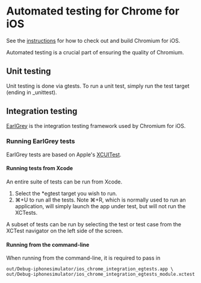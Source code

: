 # Automated testing for Chrome for iOS

See the [instructions] for how to check out and build Chromium for iOS.

Automated testing is a crucial part of ensuring the quality of Chromium.

## Unit testing

Unit testing is done via gtests. To run a unit test, simply run the test
target (ending in _unittest).

## Integration testing

[EarlGrey] is the integration testing framework used by Chromium for iOS.

### Running EarlGrey tests

EarlGrey tests are based on Apple's [XCUITest].

#### Running tests from Xcode

An entire suite of tests can be run from Xcode.
1. Select the *egtest target you wish to run.
2. ⌘+U to run all the tests. Note ⌘+R, which is normally used to run an
application, will simply launch the app under test, but will not run the
XCTests.

A subset of tests can be run by selecting the test or test case from the
XCTest navigator on the left side of the screen.

#### Running from the command-line

When running from the command-line, it is required to pass in
```./out/Debug-iphonesimulator/iossim -d "iPad Retina" -s 8.1 \
out/Debug-iphonesimulator/ios_chrome_integration_egtests.app \
out/Debug-iphonesimulator/ios_chrome_integration_egtests_module.xctest
```


[EarlGrey]: https://github.com/google/EarlGrey
[instructions]: ./build_instructions.md
[XCUITest]: https://developer.apple.com/documentation/xctest
